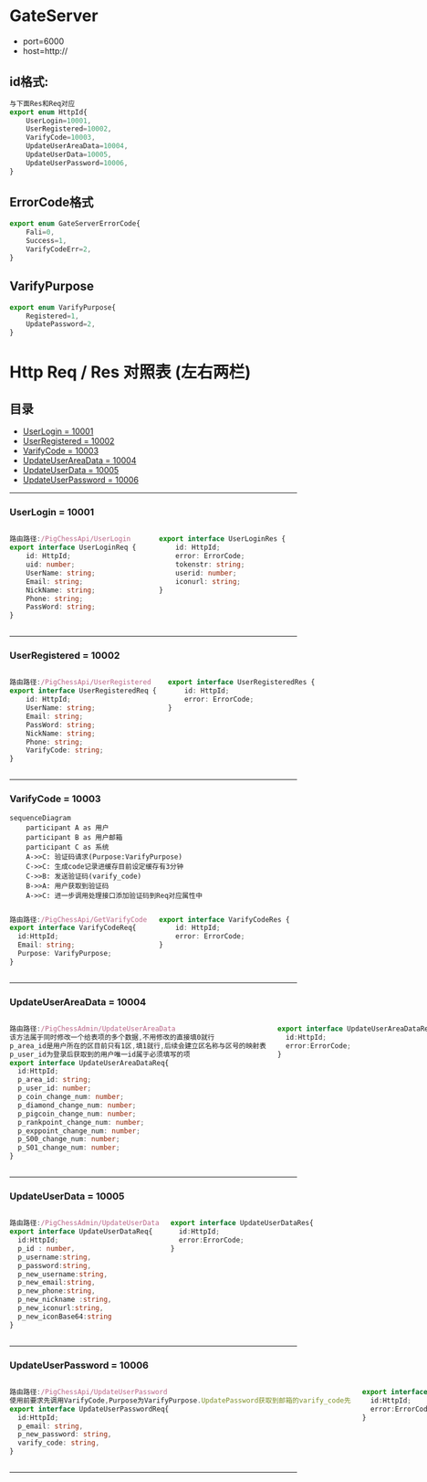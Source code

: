 # GateServer

* port=6000
* host=http://

## id格式:
```typescript
与下面Res和Req对应
export enum HttpId{
    UserLogin=10001,
    UserRegistered=10002,
    VarifyCode=10003,
    UpdateUserAreaData=10004,
    UpdateUserData=10005,
    UpdateUserPassword=10006,
}
```

## ErrorCode格式
```typescript
export enum GateServerErrorCode{
    Fali=0,
    Success=1,
    VarifyCodeErr=2,
}
```
## VarifyPurpose
```ts
export enum VarifyPurpose{
    Registered=1,
    UpdatePassword=2,
}
```

# Http Req / Res 对照表 (左右两栏)

## 目录
- [UserLogin = 10001](#userlogin--10001)
- [UserRegistered = 10002](#userregistered--10002)
- [VarifyCode = 10003](#varifycode--10003)
- [UpdateUserAreaData = 10004](#updateuserareadata--10004)
- [UpdateUserData = 10005](#UpdateUserData--10005)
- [UpdateUserPassword = 10006](#UpdateUserPassword--10006)
---

### UserLogin = 10001

<div style="display:flex; gap:20px;">

  <div style="flex:1;">

  ```ts
  路由路径:/PigChessApi/UserLogin
  export interface UserLoginReq {
      id: HttpId;
      uid: number;
      UserName: string;
      Email: string;
      NickName: string;
      Phone: string;
      PassWord: string;
  }
  ```
  </div>

  <div style="flex:1;">

  ```ts
  export interface UserLoginRes {
      id: HttpId;
      error: ErrorCode;
      tokenstr: string;
      userid: number;
      iconurl: string;
  }
  ```
  </div>

</div>

---

### UserRegistered = 10002

<div style="display:flex; gap:20px;">

  <div style="flex:1;">

  ```ts
  路由路径:/PigChessApi/UserRegistered
  export interface UserRegisteredReq {
      id: HttpId;
      UserName: string;
      Email: string;
      PassWord: string;
      NickName: string;
      Phone: string;
      VarifyCode: string;
  }
  ```
  </div>

  <div style="flex:1;">

  ```ts
  export interface UserRegisteredRes {
      id: HttpId;
      error: ErrorCode;
  }
  ```
  </div>

</div>

---

### VarifyCode = 10003
```mermaid
sequenceDiagram
    participant A as 用户
    participant B as 用户邮箱
    participant C as 系统
    A->>C: 验证码请求(Purpose:VarifyPurpose)
    C->>C: 生成code记录进缓存目前设定缓存有3分钟
    C->>B: 发送验证码(varify_code)
    B->>A: 用户获取到验证码
    A->>C: 进一步调用处理接口添加验证码到Req对应属性中

```
<div style="display:flex; gap:20px;">

  <div style="flex:1;">

  ```ts
  路由路径:/PigChessApi/GetVarifyCode
  export interface VarifyCodeReq{
    id:HttpId;
    Email: string;
    Purpose: VarifyPurpose;
}
  ```
  </div>

  <div style="flex:1;">

  ```ts
  export interface VarifyCodeRes {
      id: HttpId;
      error: ErrorCode;
  }
  ```
  </div>

</div>

---

### UpdateUserAreaData = 10004

<div style="display:flex; gap:20px;">

  <div style="flex:1;">

  ```ts
路由路径:/PigChessAdmin/UpdateUserAreaData
该方法属于同时修改一个给表项的多个数据,不用修改的直接填0就行
p_area_id是用户所在的区目前只有1区,填1就行,后续会建立区名称与区号的映射表
p_user_id为登录后获取到的用户唯一id属于必须填写的项
export interface UpdateUserAreaDataReq{
    id:HttpId;
    p_area_id: string;
    p_user_id: number;
    p_coin_change_num: number;
    p_diamond_change_num: number;
    p_pigcoin_change_num: number;
    p_rankpoint_change_num: number;
    p_exppoint_change_num: number;
    p_S00_change_num: number;
    p_S01_change_num: number;
}
  ```
  </div>

  <div style="flex:1;">

  ```ts
export interface UpdateUserAreaDataRes{
    id:HttpId;
    error:ErrorCode;
}
  ```
  </div>

</div>

---

### UpdateUserData = 10005

<div style="display:flex; gap:20px;">

  <div style="flex:1;">

  ```ts
路由路径:/PigChessAdmin/UpdateUserData
export interface UpdateUserDataReq{
    id:HttpId;
    p_id : number,
    p_username:string,
    p_password:string,
    p_new_username:string,
    p_new_email:string,
    p_new_phone:string,
    p_new_nickname :string,
    p_new_iconurl:string,
    p_new_iconBase64:string
}
  ```
  </div>

  <div style="flex:1;">

  ```ts
export interface UpdateUserDataRes{
    id:HttpId;
    error:ErrorCode;
}
  ```
  </div>

</div>

---

### UpdateUserPassword = 10006

<div style="display:flex; gap:20px;">

  <div style="flex:1;">

  ```ts
路由路径:/PigChessApi/UpdateUserPassword
使用前要求先调用VarifyCode,Purpose为VarifyPurpose.UpdatePassword获取到邮箱的varify_code先
export interface UpdateUserPasswordReq{
    id:HttpId;
    p_email: string,
    p_new_password: string,
    varify_code: string,
}
  ```
  </div>

  <div style="flex:1;">

  ```ts
export interface UpdateUserPasswordRes{
    id:HttpId;
    error:ErrorCode;
}
  ```
  </div>

</div>

---